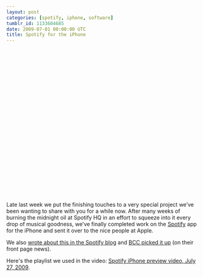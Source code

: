 ```yaml
---
layout: post
categories: [spotify, iphone, software]
tumblr_id: 1133604685  
date: 2009-07-01 00:00:00 UTC
title: Spotify for the iPhone
---
```


<object width="640" height="385"><param name="movie" value="http://www.youtube-nocookie.com/v/QNCb1IdmJ_0&hl=en&fs=1&rel=0&hd=1"></param><param name="allowFullScreen" value="true"></param><param name="allowscriptaccess" value="always"></param><embed src="http://www.youtube-nocookie.com/v/QNCb1IdmJ_0&hl=en&fs=1&rel=0&hd=1" type="application/x-shockwave-flash" allowscriptaccess="always" allowfullscreen="true" width="640" height="385"></embed></object>

Late last week we put the finishing touches to a very special project we’ve been wanting to share with you for a while now. After many weeks of burning the midnight oil at Spotify HQ in an effort to squeeze into it every drop of musical goodness, we’ve finally completed work on the [Spotify](http://www.spotify.com/) app for the iPhone and sent it over to the nice people at Apple.

We also <a href="http://www.spotify.com/blog/archives/2009/07/27/spotify-for-iphone/">wrote about this in the Spotify blog</a> and <a href="http://news.bbc.co.uk/2/hi/technology/8169971.stm">BCC picked it up</a> (on their front page news).

Here's the playlist we used in the video: <a href="spotify:user:rasmus:playlist:608xY9QGoZfHTXaPqnmUZF">Spotify iPhone preview video, July 27, 2009</a>.
